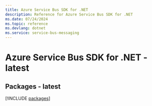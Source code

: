 ```yaml
---
title: Azure Service Bus SDK for .NET
description: Reference for Azure Service Bus SDK for .NET
ms.date: 07/24/2024
ms.topic: reference
ms.devlang: dotnet
ms.service: service-bus-messaging
---
```

# Azure Service Bus SDK for .NET - latest
## Packages - latest
[!INCLUDE [packages](service-bus-index.md)]